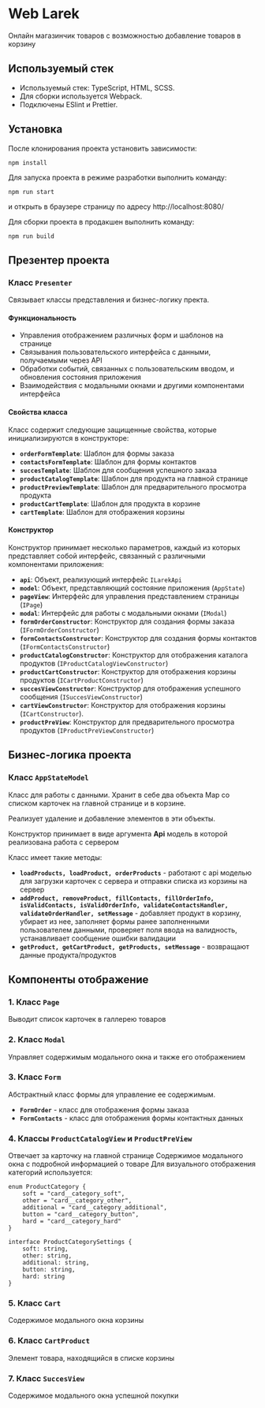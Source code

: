 # Web Larek
Онлайн магазинчик товаров с возможностью добавление товаров в корзину

## Используемый стек
- Используемый стек: TypeScript, HTML, SCSS.
- Для сборки используется Webpack.
- Подключены ESlint и Prettier.
## Установка
После клонирования проекта установить зависимости:
```
npm install
```
Для запуска проекта в режиме разработки выполнить команду:
```
npm run start
```
и открыть в браузере страницу по адресу http://localhost:8080/

Для сборки проекта в продакшен выполнить команду:
```
npm run build
```

## Презентер проекта
### Класс **`Presenter`**
Связывает классы представления и бизнес-логику пректа.

#### Функциональность
- Управления отображением различных форм и шаблонов на странице
- Связывания пользовательского интерфейса с данными, получаемыми через API
- Обработки событий, связанных с пользовательским вводом, и обновления состояния приложения
- Взаимодействия с модальными окнами и другими компонентами интерфейса

#### Свойства класса
Класс содержит следующие защищенные свойства, которые инициализируются в конструкторе:
- **`orderFormTemplate`**: Шаблон для формы заказа
- **`contactsFormTemplate`**: Шаблон для формы контактов
- **`succesTemplate`**: Шаблон для сообщения успешного заказа
- **`productCatalogTemplate`**: Шаблон для продукта на главной странице
- **`productPreviewTemplate`**: Шаблон для предварительного просмотра продукта
- **`productCartTemplate`**: Шаблон для продукта в корзине
- **`cartTemplate`**: Шаблон для отображения корзины

#### Конструктор
Конструктор принимает несколько параметров, каждый из которых представляет собой интерфейс, связанный с различными компонентами приложения:
- **`api`**: Объект, реализующий интерфейс `ILarekApi`
- **`model`**: Объект, представляющий состояние приложения (`AppState`)
- **`pageView`**: Интерфейс для управления представлением страницы (`IPage`)
- **`modal`**: Интерфейс для работы с модальными окнами (`IModal`)
- **`formOrderConstructor`**: Конструктор для создания формы заказа (`IFormOrderConstructor`)
- **`formContactsConstructor`**: Конструктор для создания формы контактов (`IFormContactsConstructor`)
- **`productCatalogConstructor`**: Конструктор для отображения каталога продуктов (`IProductCatalogViewConstructor`)
- **`productCartConstructor`**: Конструктор для отображения корзины продуктов (`ICartProductConstructor`)
- **`succesViewConstructor`**: Конструктор для отображения успешного сообщения (`ISuccesViewConstructor`)
- **`cartViewConstructor`**: Конструктор для отображения корзины (`ICartConstructor`).
- **`productPreView`**: Конструктор для предварительного просмотра продуктов (`IProductPreViewConstructor`)

## Бизнес-логика проекта
### Класс **`AppStateModel`**
Класс для работы с данными. Хранит в себе два объекта Map со списком карточек на главной странице и в корзине.

Реализует удаление и добавление элементов в эти объекты.

Конструктор принимает в виде аргумента __Api__ модель в которой реализована работа с сервером

Класс имеет такие методы: 
- **`loadProducts, loadProduct, orderProducts`** - работают с api моделью для загрузки карточек с сервера и отправки списка из корзины на сервер
- **`addProduct, removeProduct, fillContacts, fillOrderInfo, isValidContacts, isValidOrderInfo, validateContactsHandler, validateOrderHandler, setMessage`** - добавляет продукт в корзину, убирает из нее, заполняет формы ранее заполненными пользователем данными, проверяет поля ввода на валидность, устанавливает сообщение ошибки валидации
- **`getProduct, getCartProduct, getProducts, setMessage`** - возвращают данные продукта/продуктов

## Компоненты отображение

### 1. Класс **`Page`**
Выводит список карточек в галлерею товаров

### 2. Класс **`Modal`**
Управляет содержимым модального окна и также его отображением

### 3. Класс **`Form`**
Абстрактный класс формы для управление ее содержимым.
- **`FormOrder`** - класс для отображения формы заказа
- **`FormContacts`** - класс для отображения формы контактных данных

### 4. Классы **`ProductCatalogView`** и **`ProductPreView`**
Отвечает за карточку на главной странице
Содержимое модального окна с подробной информацией о товаре
Для визуального отображения категорий используется:
```
enum ProductCategory {
    soft = "card__category_soft",
    other = "card__category_other",
    additional = "card__category_additional",
    button = "card__category_button",
    hard = "card__category_hard"
}

interface ProductCategorySettings {
    soft: string,
    other: string,
    additional: string,
    button: string,
    hard: string
}
```

### 5. Класс **`Cart`**
Содержимое модального окна корзины

### 6. Класс **`CartProduct`**
Элемент товара, находящийся в списке корзины

### 7. Класс **`SuccesView`**
Содержимое модального окна успешной покупки

